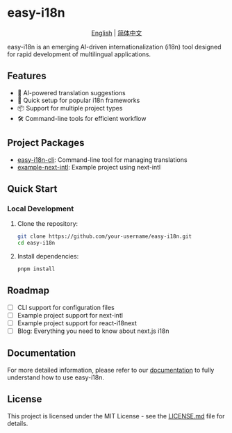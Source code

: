 # easy-i18n

<p align="center">
  <a href="./README.md">English</a> |
  <a href="./README_CN.md">简体中文</a>
</p>

easy-i18n is an emerging AI-driven internationalization (i18n) tool designed for rapid development of multilingual applications.

## Features

- 🤖 AI-powered translation suggestions
- 🚀 Quick setup for popular i18n frameworks
- 📦 Support for multiple project types
- 🛠️ Command-line tools for efficient workflow

## Project Packages

- [easy-i18n-cli](./packages/easy-i18n-cli/README.md): Command-line tool for managing translations
- [example-next-intl](./apps/example-next-intl/): Example project using next-intl

## Quick Start

### Local Development

1. Clone the repository:
   ```bash
   git clone https://github.com/your-username/easy-i18n.git
   cd easy-i18n
   ```

2. Install dependencies:
   ```bash
   pnpm install
   ```

## Roadmap

- [ ] CLI support for configuration files
- [ ] Example project support for next-intl
- [ ] Example project support for react-i18next
- [ ] Blog: Everything you need to know about next.js i18n

## Documentation

For more detailed information, please refer to our [documentation](./website) to fully understand how to use easy-i18n.

## License

This project is licensed under the MIT License - see the [LICENSE.md](LICENSE.md) file for details.

